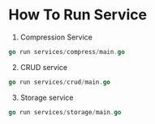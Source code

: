 # How To Run Service
1. Compression Service
```go
go run services/compress/main.go
```
2. CRUD service
```go
go run services/crud/main.go
```
3. Storage service
```go
go run services/storage/main.go
```